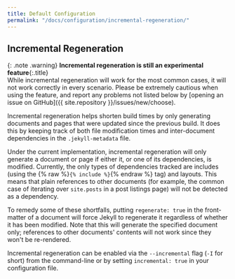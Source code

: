 ```yaml
---
title: Default Configuration
permalink: "/docs/configuration/incremental-regeneration/"
---
```


## Incremental Regeneration
{: .note .warning}
**Incremental regeneration is still an experimental feature**{:.title}<br>
While incremental regeneration will work for the most common cases, it will
not work correctly in every scenario. Please be extremely cautious when
using the feature, and report any problems not listed below by
[opening an issue on GitHub]({{ site.repository }}/issues/new/choose).

Incremental regeneration helps shorten build times by only generating documents
and pages that were updated since the previous build. It does this by keeping
track of both file modification times and inter-document dependencies in the
`.jekyll-metadata` file.

Under the current implementation, incremental regeneration will only generate a
document or page if either it, or one of its dependencies, is modified. Currently,
the only types of dependencies tracked are includes (using the
{% raw %}`{% include %}`{% endraw %} tag) and layouts. This means that plain
references to other documents (for example, the common case of iterating over
`site.posts` in a post listings page) will not be detected as a dependency.

To remedy some of these shortfalls, putting `regenerate: true` in the front-matter
of a document will force Jekyll to regenerate it regardless of whether it has been
modified. Note that this will generate the specified document only; references
to other documents' contents will not work since they won't be re-rendered.

Incremental regeneration can be enabled via the `--incremental` flag (`-I` for
short) from the command-line or by setting `incremental: true` in your
configuration file.

